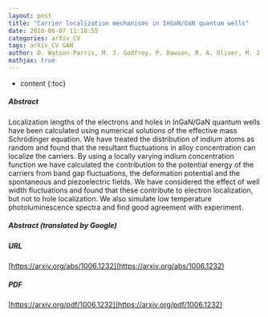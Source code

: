 ```yaml
---
layout: post
title: "Carrier localization mechanisms in InGaN/GaN quantum wells"
date: 2010-06-07 11:18:55
categories: arXiv_CV
tags: arXiv_CV GAN
author: D. Watson-Parris, M. J. Godfrey, P. Dawson, R. A. Oliver, M. J. Galtrey, M. J. Kappers, C. J. Humphreys
mathjax: true
---
```


* content
{:toc}

##### Abstract
Localization lengths of the electrons and holes in InGaN/GaN quantum wells have been calculated using numerical solutions of the effective mass Schrödinger equation. We have treated the distribution of indium atoms as random and found that the resultant fluctuations in alloy concentration can localize the carriers. By using a locally varying indium concentration function we have calculated the contribution to the potential energy of the carriers from band gap fluctuations, the deformation potential and the spontaneous and piezoelectric fields. We have considered the effect of well width fluctuations and found that these contribute to electron localization, but not to hole localization. We also simulate low temperature photoluminescence spectra and find good agreement with experiment.

##### Abstract (translated by Google)


##### URL
[https://arxiv.org/abs/1006.1232](https://arxiv.org/abs/1006.1232)

##### PDF
[https://arxiv.org/pdf/1006.1232](https://arxiv.org/pdf/1006.1232)

